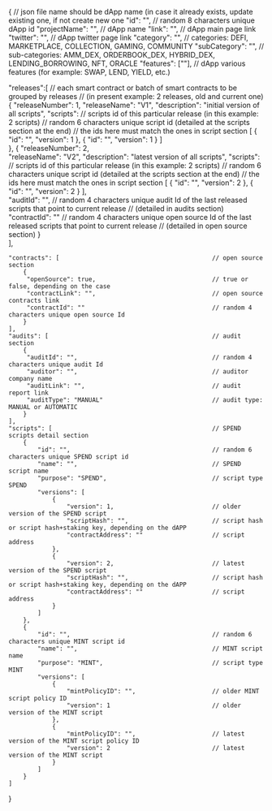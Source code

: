 {                                                          // json file name should be dApp name (in case it already exists, update existing one, if not create new one
    "id": "",                                              // random 8 characters unique dApp id
    "projectName": "",                                     // dApp name
    "link": "",                                            // dApp main page link
    "twitter": "",                                         // dApp twitter page link
    "category": "",                                        // categories: DEFI, MARKETPLACE, COLLECTION, GAMING, COMMUNITY
    "subCategory": "",                                     // sub-categories: AMM_DEX, ORDERBOOK_DEX, HYBRID_DEX, LENDING_BORROWING, NFT, ORACLE
    "features": [""],                                      // dApp various features (for example: SWAP, LEND, YIELD, etc.)      
    
   "releases":[                                             // each smart contract or batch of smart contracts to be grouped by releases
                                                           // (in present example: 2 releases, old and current one)
        {
            "releaseNumber": 1,
            "releaseName": "V1",
            "description": "initial version of all scripts",
            "scripts":                                     // scripts id of this particular release (in this example: 2 scripts)
                                                           // random 6 characters unique script id (detailed at the scripts section at the end) 
                                                           // the ids here must match the ones in script section
            [
                {
                    "id": "",
                    "version": 1
                },
                {
                    "id": "",
                    "version": 1
                }
            ]                                                    
        },
        {
            "releaseNumber": 2,                                        
            "releaseName": "V2",
            "description": "latest version of all scripts",
            "scripts":                                     // scripts id of this particular release (in this example: 2 scripts)
                                                           // random 6 characters unique script id (detailed at the scripts section at the end) 
                                                           // the ids here must match the ones in script section
            [
                {
                    "id": "",
                    "version": 2
                },
                {
                    "id": "",
                    "version": 2
                }
             ],                                                   
        "auditId": "",                                      // random 4 characters unique audit Id of the last released scripts that point to current release
                                                            // (detailed in audits section)
        "contractId": ""                                    // random 4 characters unique open source Id of the last released scripts that point to current release
                                                            // (detailed in open source section)
        }              
    ],
    
    "contracts": [                                          // open source section
        {
         "openSource": true,                                // true or false, depending on the case
         "contractLink": "",                                // open source contracts link
         "contractId": ""                                   // random 4 characters unique open source Id
        }
    ],
    "audits": [                                             // audit section
        {
         "auditId": "",                                     // random 4 characters unique audit Id
         "auditor": "",                                     // auditor company name
         "auditLink": "",                                   // audit report link
         "auditType": "MANUAL"                              // audit type: MANUAL or AUTOMATIC
        }        
    ],
    "scripts": [                                            // SPEND scripts detail section
        {
            "id": "",                                       // random 6 characters unique SPEND script id
            "name": "",                                     // SPEND script name
            "purpose": "SPEND",                             // script type SPEND
            "versions": [
                {
                    "version": 1,                           // older version of the SPEND script
                    "scriptHash": "",                       // script hash or script hash+staking key, depending on the dAPP
                    "contractAddress": ""                   // script address
                },
                {
                    "version": 2,                           // latest version of the SPEND script
                    "scriptHash": "",                       // script hash or script hash+staking key, depending on the dAPP
                    "contractAddress": ""                   // script address
                }
            ]
        },                     
        {
            "id": "",                                       // random 6 characters unique MINT script id
            "name": "",                                     // MINT script name
            "purpose": "MINT",                              // script type MINT
            "versions": [
                {
                    "mintPolicyID": "",                     // older MINT script policy ID
                    "version": 1                            // older version of the MINT script
                },
                {
                    "mintPolicyID": "",                     // latest version of the MINT script policy ID
                    "version": 2                            // latest version of the MINT script
                }
            ]
        }
    ]
}

